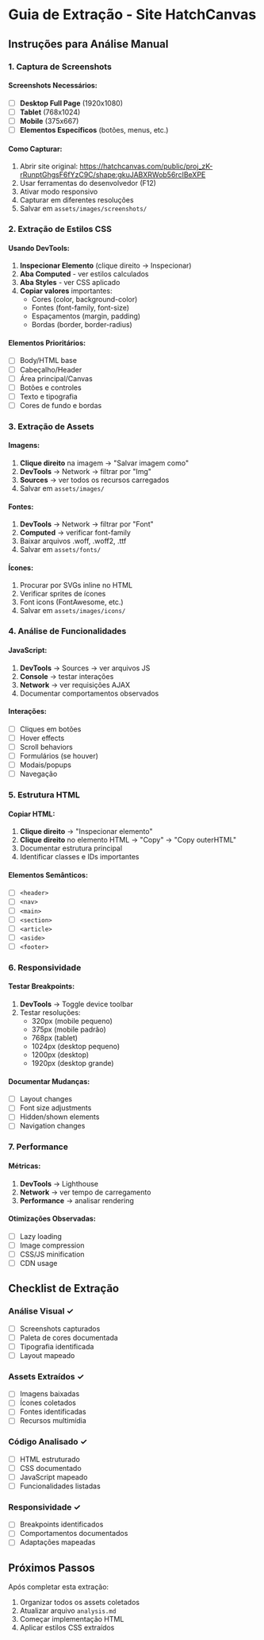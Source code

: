 # Guia de Extração - Site HatchCanvas

## Instruções para Análise Manual

### 1. Captura de Screenshots

#### Screenshots Necessários:
- [ ] **Desktop Full Page** (1920x1080)
- [ ] **Tablet** (768x1024)
- [ ] **Mobile** (375x667)
- [ ] **Elementos Específicos** (botões, menus, etc.)

#### Como Capturar:
1. Abrir site original: https://hatchcanvas.com/public/proj_zK-rRunptGhgsF6fYzC9C/shape:gkuJABXRWob56rcIBeXPE
2. Usar ferramentas do desenvolvedor (F12)
3. Ativar modo responsivo
4. Capturar em diferentes resoluções
5. Salvar em `assets/images/screenshots/`

### 2. Extração de Estilos CSS

#### Usando DevTools:
1. **Inspecionar Elemento** (clique direito → Inspecionar)
2. **Aba Computed** - ver estilos calculados
3. **Aba Styles** - ver CSS aplicado
4. **Copiar valores** importantes:
   - Cores (color, background-color)
   - Fontes (font-family, font-size)
   - Espaçamentos (margin, padding)
   - Bordas (border, border-radius)

#### Elementos Prioritários:
- [ ] Body/HTML base
- [ ] Cabeçalho/Header
- [ ] Área principal/Canvas
- [ ] Botões e controles
- [ ] Texto e tipografia
- [ ] Cores de fundo e bordas

### 3. Extração de Assets

#### Imagens:
1. **Clique direito** na imagem → "Salvar imagem como"
2. **DevTools** → Network → filtrar por "Img"
3. **Sources** → ver todos os recursos carregados
4. Salvar em `assets/images/`

#### Fontes:
1. **DevTools** → Network → filtrar por "Font"
2. **Computed** → verificar font-family
3. Baixar arquivos .woff, .woff2, .ttf
4. Salvar em `assets/fonts/`

#### Ícones:
1. Procurar por SVGs inline no HTML
2. Verificar sprites de ícones
3. Font icons (FontAwesome, etc.)
4. Salvar em `assets/images/icons/`

### 4. Análise de Funcionalidades

#### JavaScript:
1. **DevTools** → Sources → ver arquivos JS
2. **Console** → testar interações
3. **Network** → ver requisições AJAX
4. Documentar comportamentos observados

#### Interações:
- [ ] Cliques em botões
- [ ] Hover effects
- [ ] Scroll behaviors
- [ ] Formulários (se houver)
- [ ] Modais/popups
- [ ] Navegação

### 5. Estrutura HTML

#### Copiar HTML:
1. **Clique direito** → "Inspecionar elemento"
2. **Clique direito** no elemento HTML → "Copy" → "Copy outerHTML"
3. Documentar estrutura principal
4. Identificar classes e IDs importantes

#### Elementos Semânticos:
- [ ] `<header>`
- [ ] `<nav>`
- [ ] `<main>`
- [ ] `<section>`
- [ ] `<article>`
- [ ] `<aside>`
- [ ] `<footer>`

### 6. Responsividade

#### Testar Breakpoints:
1. **DevTools** → Toggle device toolbar
2. Testar resoluções:
   - 320px (mobile pequeno)
   - 375px (mobile padrão)
   - 768px (tablet)
   - 1024px (desktop pequeno)
   - 1200px (desktop)
   - 1920px (desktop grande)

#### Documentar Mudanças:
- [ ] Layout changes
- [ ] Font size adjustments
- [ ] Hidden/shown elements
- [ ] Navigation changes

### 7. Performance

#### Métricas:
1. **DevTools** → Lighthouse
2. **Network** → ver tempo de carregamento
3. **Performance** → analisar rendering

#### Otimizações Observadas:
- [ ] Lazy loading
- [ ] Image compression
- [ ] CSS/JS minification
- [ ] CDN usage

## Checklist de Extração

### Análise Visual ✓
- [ ] Screenshots capturados
- [ ] Paleta de cores documentada
- [ ] Tipografia identificada
- [ ] Layout mapeado

### Assets Extraídos ✓
- [ ] Imagens baixadas
- [ ] Ícones coletados
- [ ] Fontes identificadas
- [ ] Recursos multimídia

### Código Analisado ✓
- [ ] HTML estruturado
- [ ] CSS documentado
- [ ] JavaScript mapeado
- [ ] Funcionalidades listadas

### Responsividade ✓
- [ ] Breakpoints identificados
- [ ] Comportamentos documentados
- [ ] Adaptações mapeadas

## Próximos Passos

Após completar esta extração:
1. Organizar todos os assets coletados
2. Atualizar arquivo `analysis.md`
3. Começar implementação HTML
4. Aplicar estilos CSS extraídos